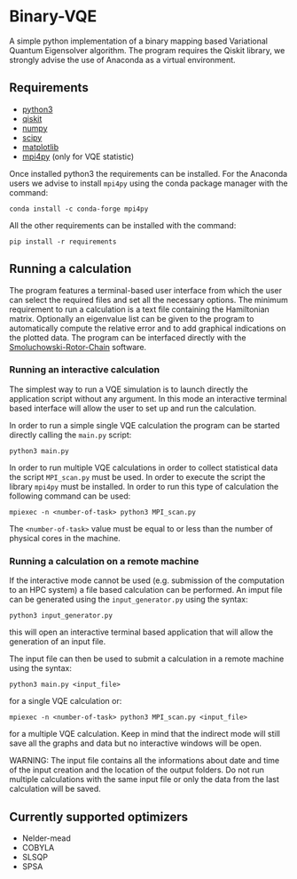 # Binary-VQE
A simple python implementation of a binary mapping based Variational Quantum Eigensolver algorithm. The program requires the Qiskit library, we strongly advise the use of Anaconda as a virtual environment.

## Requirements
- [python3](https://www.python.org/)
- [qiskit](https://qiskit.org/)
- [numpy](https://numpy.org/)
- [scipy](https://www.scipy.org/)
- [matplotlib](https://matplotlib.org/)
- [mpi4py](https://mpi4py.readthedocs.io/en/stable/index.html) (only for VQE statistic)

Once installed python3 the requirements can be installed. For the Anaconda users we advise to install `mpi4py` using the conda package manager with the command:
```
conda install -c conda-forge mpi4py
```
All the other requirements can be installed with the command:
```
pip install -r requirements
```


## Running a calculation
The program features a terminal-based user interface from which the user can select the required files and set all the necessary options. The minimum requirement to run a calculation is a text file containing the Hamiltonian matrix. Optionally an eigenvalue list can be given to the program to automatically compute the relative error and to add graphical indications on the plotted data. The program can be interfaced directly with the [Smoluchowski-Rotor-Chain](https://github.com/ppravatto/Smoluchowski-Rotor-Chain.git) software.

### Running an interactive calculation
The simplest way to run a VQE simulation is to launch directly the application script without any argument. In this mode an interactive terminal based interface will allow the user to set up and run the calculation.

In order to run a simple single VQE calculation the program can be started directly calling the `main.py` script:
```
python3 main.py
```
In order to run multiple VQE calculations in order to collect statistical data the script `MPI_scan.py` must be used. In order to execute the script the library `mpi4py` must be installed. In order to run this type of calculation the following command can be used:
```
mpiexec -n <number-of-task> python3 MPI_scan.py
```
The `<number-of-task>` value must be equal to or less than the number of physical cores in the machine.

### Running a calculation on a remote machine
If the interactive mode cannot be used (e.g. submission of the computation to an HPC system) a file based calculation can be performed. An imput file can be generated using the `input_generator.py` using the syntax:
```
python3 input_generator.py
```
this will open an interactive terminal based application that will allow the generation of an input file.

The input file can then be used to submit a calculation in a remote machine using the syntax:
```
python3 main.py <input_file>
```
for a single VQE calculation or:
```
mpiexec -n <number-of-task> python3 MPI_scan.py <input_file>
```
for a multiple VQE calculation. Keep in mind that the indirect mode will still save all the graphs and data but no interactive windows will be open.

WARNING: The input file contains all the informations about date and time of the input creation and the location of the output folders. Do not run multiple calculations with the same input file or only the data from the last calculation will be saved.


## Currently supported optimizers
- Nelder-mead
- COBYLA
- SLSQP
- SPSA
